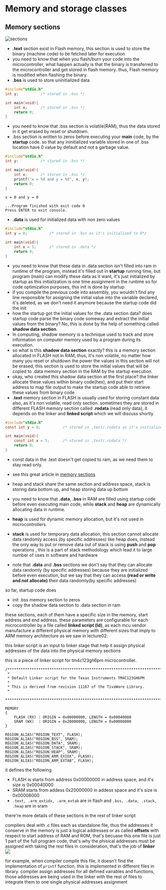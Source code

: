 
# Memory and storage classes

## Memory sections

![sections](https://4.bp.blogspot.com/-6MDb37pMBVU/XIaI-7M2f8I/AAAAAAAADEk/g5s9pZvp7rYnTu_IZ6h9sZvs5EGw5M3EgCLcBGAs/s1600/mem.jpg)

* **.text** section exist in Flash memory, this section is used to store the binary (machine code) to be fetched later for execution
* you need to know that when you flash/burn your code into the microcontroller, what happen actually is that the binary is transferred to the microcontroller and get stored in flash memory. thus, Flash memory is modified when flashing the binary.
* **.bss** is used to store uninitialized data
```c
#include"stdio.h"
int y;          /* stored in .bss */

int main(void){
    int x;      /* stored in .bss */
    return 0;
}
```
* you need to know that .bss section is volatile(RAM), thus the data stored in it get erased by reset or shutdown.
* .bss section is written to zeros before executing your **main** code, by the **startup** code. so that any ininitialized variable stored in one of .bss location have 0 value by default and not a garbage value. 
```c
#include"stdio.h"
int y;          /* stored in .bss */

int main(void){
    int x;      /* stored in .bss */
    printf("x = %d and y = %d", x, y);
    return 0;
}
```
```
x = 0 and y = 0

...Program finished with exit code 0
Press ENTER to exit console.
```
* **.data** is used for initialized data with non zero values
```c
#include"stdio.h"
int y = 0;          /* stored in .bss as it's initialized to 0*/

int main(void){
    int x = 5;      /* stored in .data */
    return 0;
}
```
* you need to know that these data in .data section isn't filled into ram in runtime of the program, instead it's filled out in **startup** running time, but program (main) can modify these data as it want, it's just initialized by startup as this initialization is one time assignment in the runtime so for code optimization purposes, this init is done by startup
* if you compile the previous code into assembly, you wouldn't find any line responsible for assigning the initial value into the variable declared, it's deleted, as we don't need it anymore because the startup code did the init
* how the startup got the initial values for the .data section data? does startup code parse the binary code someway and extract the initial values from the binary? No, this is done by the help of something called **shadow data section**.
* In computing, shadow memory is a technique used to track and store information on computer memory used by a program during its execution.
* so what is this **shadow data section** exactly? this is a memory section allocated in FLASH not in RAM, thus, it's non volatile, no matter how many you reset or shutdown the power the values in this section will not be erased, this section is used to store the initial values that will be copied to .data memory section in the RAM by the startup execution.
* okay, who created this shadow data section at the first place? the linker allocate these values within binary code(hex), and put their start address to map file output to make the startup code able to retrieve these values from binary code
* **.text** memory section in FLASH is usually used for storing constant data also, as it's non volatile, read only section. sometimes they are stored in different FLASH memory section called **.rodata** (read only data), it depends on the linker and **linked script** which we will discuss shortly
```c
#include"stdio.h"
const int y = 0;          /* stored in .text/.rodata as it's initialized to 0*/

int main(void){
    const int x = 5;      /* stored in .text/.rodata */
    return 0;
}
```
* const data in the .text doesn't get copied to ram, as we need them to stay read only.
* see this great article in <a href="https://mcuoneclipse.com/2013/04/14/text-data-and-bss-code-and-data-size-explained/">memory sections</a>

* heap and stack share the same section and address space, stack is storing data bottom up, and heap storing data up bottom 
* you need to know that **.data**, **.bss** in RAM are filled using startup code before even executing main code, while **stack** and **heap** are dynamically allocating data in runtime.
* **heap** is used for dynamic memory allocation, but it's not used in microcontrollers.
* **stack** is used for temporary data allocation, this section cannot allocate data randomly access (by specific addresses) like heap does, instead the only way to put or remove data out of stack is using **push** and **pop** operations , this is a part of stack methodology which lead it to large number of uses in software and hardware
* note that **.data** and **.bss** sections we don't say that they can allocate data randomly (by specific addresses) because they are initialized before even execution, but we say that they can access **(read or write and not allocate)** their data randomly(by specific addresses)

so far, startup code does
* init .bss memory section to zeros
* copy the shadow data section to .data section in ram

these sections, each of them have a specific size in the memory, start address and end address. these parameters are configurable for each microcontroller by a file called **linked script (ld)**, as each mcu vendor manufacture a different physical memory with different sizes that imply to ARM memory architecture as we saw in lecture02.

this linker script is an input to linker stage that help it assign physical addresses of the data into the physical memory sections

this is a piece of linker script for tm4c123gh6pm microcontroller.

```
/******************************************************************************
 *
 * Default Linker script for the Texas Instruments TM4C123GH6PM
 *
 * This is derived from revision 11167 of the TivaWare Library.
 *
 *****************************************************************************/

MEMORY
{
    FLASH (RX) : ORIGIN = 0x00000000, LENGTH = 0x00040000
    SRAM (WX)  : ORIGIN = 0x20000000, LENGTH = 0x00008000
}

REGION_ALIAS("REGION_TEXT", FLASH);
REGION_ALIAS("REGION_BSS", SRAM);
REGION_ALIAS("REGION_DATA", SRAM);
REGION_ALIAS("REGION_STACK", SRAM);
REGION_ALIAS("REGION_HEAP", SRAM);
REGION_ALIAS("REGION_ARM_EXIDX", FLASH);
REGION_ALIAS("REGION_ARM_EXTAB", FLASH);
```

it defines the following
* FLASH is starts from address 0x00000000 in address space, and it's size is 0x00040000
* SRAM starts from addess 0x20000000 in addess space and it's size is 0x00008000
* ```.text, .arm_extidx, .arm_extab``` are in flash and ```.bss, .data, .stack, .heap``` are in sram

there're more details of these sections in the rest of linker script 





compilers deal with .c files each as standalone file, thus the addresses it conserve in the memory is just a logical addresses or as called **offsets** with respect to start address of RAM and ROM, that's becuase this one file is just 1 part of the full program code, that's why the phisical addresses must be assigned with taking the rest files in consideration, that's the job of **linker**
![](https://lh3.googleusercontent.com/proxy/JKXhQKdIvB0DHlL0uo5R6jNRcx87GqN8HrtjxAG1TKGF9I_05DubqTcpWLPMG6Cva3oNODNUYDEZVJ-LoCkz9UQsTXJmIbn4uJVCbb-Z5IRBsHF0dgrEZWuN4Em8Gp9AkeXrob0-9jm0hLX2XBxws2fqd0ReTwi5X8-oV9TGuuvAfJaeqKYZqz8l56GewaOaX_ntGtR3NpCk)

for example, when compiler compile this file, it doesn't find the implementation of ```printf``` function, this is implemented in different files in library. compiler assign addresses for all defined vairables and functions, those addresses are being used in the linker with the rest of files to integrate them to one single physical addresses assignment

```c

```
```

```